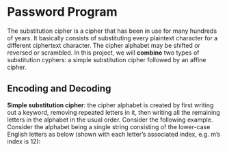 # Password Program

The substitution cipher is a cipher that has been in use for many hundreds of years. It basically consists of substituting every plaintext character for a different ciphertext character. The cipher alphabet may be shifted or reversed or scrambled. In this project, we will **combine** two types of substitution cyphers: a simple substitution cipher followed by an affine cipher.

## Encoding and Decoding
 
**Simple substitution cipher**: the cipher alphabet is created by first writing out a keyword, removing repeated letters in it, then writing all the remaining letters in the alphabet in the usual order. Consider the following example. Consider the alphabet being a single string consisting of the lower-case English letters as below (shown with each letter’s associated index, e.g. m’s index is 12):

